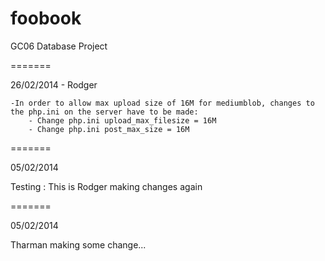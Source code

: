 foobook
=======

GC06 Database Project

=======

26/02/2014 - Rodger
	
	-In order to allow max upload size of 16M for mediumblob, changes to the php.ini on the server have to be made:
		- Change php.ini upload_max_filesize = 16M
		- Change php.ini post_max_size = 16M

=======

05/02/2014

Testing : This is Rodger making changes again

=======

05/02/2014

Tharman making some change...